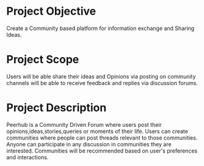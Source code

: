 # Project Objective
Create a Community based platform for information exchange and Sharing Ideas.
# Project Scope
Users will be able share their ideas and Opinions via posting on community channels will be able to receive feedback and replies via discussion forums.
# Project Description
Peerhub is a Community Driven Forum where users post their opinions,ideas,stories,queries or moments of their life. Users can create communities where people can post threads relevant to those communities. Anyone can participate in any discussion in  communities they are interested. Communities will be recommended based on user's preferences and interactions.